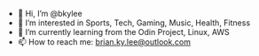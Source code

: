 - 👋 Hi, I’m @bkylee
- 👀 I’m interested in Sports, Tech, Gaming, Music, Health, Fitness 
- 🌱 I’m currently learning from the Odin Project, Linux, AWS
- 📫 How to reach me: brian.ky.lee@outlook.com

<!---
bkylee/bkylee is a ✨ special ✨ repository because its `README.md` (this file) appears on your GitHub profile.
You can click the Preview link to take a look at your changes.
--->
